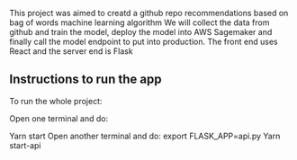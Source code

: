 This project was aimed to creatd a github repo recommendations based on bag of words machine learning algorithm
We will collect the data from github and train the model, deploy the model into AWS Sagemaker and finally call the 
model endpoint to put into production. The front end uses React and the server end is Flask

## Instructions to run the app

To run the whole project:

Open one terminal and do:

Yarn start
Open another terminal and do:
export FLASK_APP=api.py
Yarn start-api
